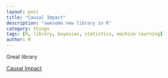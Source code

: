 ```yaml
---
layout: post
title: "Causal Impact"
description: "awesome new library in R"
category: things
tags: [R, library, bayesian, statistics, machine learning]
author: M
---
```


Great library

[Causal Impact](http://google.github.io/CausalImpact/)

